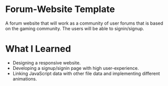 # Forum-Website Template
A forum website that will work as a community of user forums that is based on the gaming community. The
users will be able to signin/signup.

# What I Learned
* Designing a responsive website.
* Developing a signup/signin page with high user-experience.
* Linking JavaScript data with other file data and implementing different animations.
